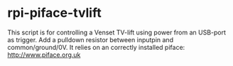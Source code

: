 # rpi-piface-tvlift

This script is for controlling a Venset TV-lift using power from an USB-port as trigger. Add a pulldown resistor between inputpin and common/ground/0V. It relies on an correctly installed piface: http://www.piface.org.uk 
